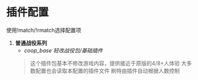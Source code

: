 # 插件配置

使用!match/!rmatch选择配置项

1. **普通战役系列**
   * *coop_base 轻改战役包/基础插件*
    > 这个插件包基本不修改游戏内容，提供接近于原版的4/8+人体验
    > 大多数配置也会读取本配置的插件文件
    > 刷特由插件自动根据人数控制
    